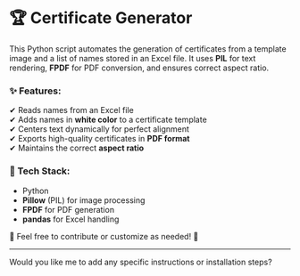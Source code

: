 

# 🏆 Certificate Generator  

This Python script automates the generation of certificates from a template image and a list of names stored in an Excel file. It uses **PIL** for text rendering, **FPDF** for PDF conversion, and ensures correct aspect ratio.  

### ✨ Features:  
✔ Reads names from an Excel file  
✔ Adds names in **white color** to a certificate template  
✔ Centers text dynamically for perfect alignment  
✔ Exports high-quality certificates in **PDF format**  
✔ Maintains the correct **aspect ratio**  

### 🔧 Tech Stack:  
- Python  
- **Pillow** (PIL) for image processing  
- **FPDF** for PDF generation  
- **pandas** for Excel handling  

🔗 Feel free to contribute or customize as needed! 🚀  

---

Would you like me to add any specific instructions or installation steps?

